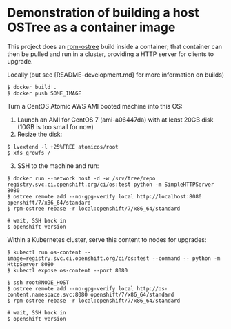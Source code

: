 # Demonstration of building a host OSTree as a container image

This project does an [rpm-ostree](https://github.com/projectatomic/rpm-ostree)
build inside a container; that container can then be pulled and run in a cluster,
providing a HTTP server for clients to upgrade.

Locally (but see [README-development.md] for more information on builds)

```
$ docker build .
$ docker push SOME_IMAGE
```

Turn a CentOS Atomic AWS AMI booted machine into this OS:

1. Launch an AMI for CentOS 7 (ami-a06447da) with at least 20GB disk (10GB is too small for now)
2. Resize the disk:

```
$ lvextend -l +25%FREE atomicos/root
$ xfs_growfs /
```

3. SSH to the machine and run:

```
$ docker run --network host -d -w /srv/tree/repo registry.svc.ci.openshift.org/ci/os:test python -m SimpleHTTPServer 8080
$ ostree remote add --no-gpg-verify local http://localhost:8080 openshift/7/x86_64/standard
$ rpm-ostree rebase -r local:openshift/7/x86_64/standard

# wait, SSH back in
$ openshift version
```

Within a Kubernetes cluster, serve this content to nodes for upgrades:

```
$ kubectl run os-content --image=registry.svc.ci.openshift.org/ci/os:test --command -- python -m HttpServer 8080
$ kubectl expose os-content --port 8080

$ ssh root@NODE_HOST
$ ostree remote add --no-gpg-verify local http://os-content.namespace.svc:8080 openshift/7/x86_64/standard
$ rpm-ostree rebase -r local:openshift/7/x86_64/standard

# wait, SSH back in
$ openshift version
```
